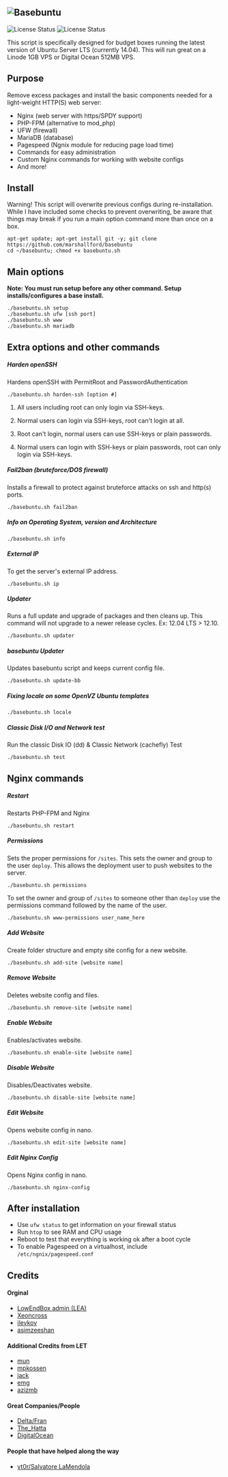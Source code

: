 ![Basebuntu](http://i.imgur.com/cbU43fC.png)
--

![License Status](https://img.shields.io/badge/language-bash-blue.svg?style=flat)
![License Status](http://img.shields.io/badge/license-MIT-red.svg?style=flat)

This script is specifically designed for budget boxes running the latest version of Ubuntu Server LTS (currently 14.04). This will run great on a Linode 1GB VPS or Digital Ocean 512MB VPS.

## Purpose

Remove excess packages and install the basic components needed for a light-weight HTTP(S) web server:

 - Nginx (web server with https/SPDY support)
 - PHP-FPM (alternative to mod_php)
 - UFW (firewall)
 - MariaDB (database)
 - Pagespeed (Ngnix module for reducing page load time)
 - Commands for easy administration
 - Custom Nginx commands for working with website configs
 - And more!

## Install

Warning! This script will overwrite previous configs during re-installation. While I have included some checks to prevent overwriting, be aware that things may break if you run a main option command more than once on a box.

	apt-get update; apt-get install git -y; git clone https://github.com/marshallford/basebuntu
	cd ~/basebuntu; chmod +x basebuntu.sh

## Main options

**Note: You must run setup before any other command. Setup installs/configures a base install.**

	./basebuntu.sh setup
	./basebuntu.sh ufw [ssh port]
	./basebuntu.sh www
	./basebuntu.sh mariadb

## Extra options and other commands

##### Harden openSSH

Hardens openSSH with PermitRoot and PasswordAuthentication

	./basebuntu.sh harden-ssh [option #]

1. All users including root can only login via SSH-keys.

2. Normal users can login via SSH-keys, root can't login at all.

3. Root can't login, normal users can use SSH-keys or plain passwords.

4. Normal users can login with SSH-keys or plain passwords, root can only login via SSH-keys.

##### Fail2ban (bruteforce/DOS firewall)

Installs a firewall to protect against bruteforce attacks on ssh and http(s) ports.

	./basebuntu.sh fail2ban

##### Info on Operating System, version and Architecture

	./basebuntu.sh info

##### External IP

To get the server's external IP address.

	./basebuntu.sh ip

##### Updater

Runs a full update and upgrade of packages and then cleans up. This command will not upgrade to a newer release cycles. Ex: 12.04 LTS > 12.10.

	./basebuntu.sh updater

##### basebuntu Updater

Updates basebuntu script and keeps current config file.

	./basebuntu.sh update-bb

##### Fixing locale on some OpenVZ Ubuntu templates

	./basebuntu.sh locale

##### Classic Disk I/O and Network test

Run the classic Disk IO (dd) & Classic Network (cachefly) Test

	./basebuntu.sh test

## Nginx commands

##### Restart

Restarts PHP-FPM and Nginx

	./basebuntu.sh restart

##### Permissions

Sets the proper permissions for `/sites`. This sets the owner and group to the user `deploy`. This allows the deployment user to push websites to the server.

	./basebuntu.sh permissions

To set the owner and group of `/sites` to someone other than `deploy` use the permissions command followed by the name of the user.

	./basebuntu.sh www-permissions user_name_here

##### Add Website

Create folder structure and empty site config for a new website.

	./basebuntu.sh add-site [website name]

##### Remove Website

Deletes website config and files.

	./basebuntu.sh remove-site [website name]

##### Enable Website

Enables/activates website.

	./basebuntu.sh enable-site [website name]

##### Disable Website

Disables/Deactivates website.

	./basebuntu.sh disable-site [website name]

##### Edit Website

Opens website config in nano.

	./basebuntu.sh edit-site [website name]

##### Edit Nginx Config

Opens Nginx config in nano.

	./basebuntu.sh nginx-config

## After installation

- Use `ufw status` to get information on your firewall status
- Run `htop` to see RAM and CPU usage
- Reboot to test that everything is working ok after a boot cycle
- To enable Pagespeed on a virtualhost, include `/etc/ngnix/pagespeed.conf`

## Credits

#### Orginal

- [LowEndBox admin (LEA)](https://github.com/lowendbox/lowendscript)
- [Xeoncross](https://github.com/Xeoncross/lowendscript)
- [ilevkov](https://github.com/ilevkov/lowendscript)
- [asimzeeshan](https://github.com/asimzeeshan)

#### Additional Credits from LET

- [mun](http://lowendtalk.com/profile/7133/Mun)
- [mpkossen](http://lowendtalk.com/profile/3071/mpkossen)
- [jack](http://lowendtalk.com/profile/522/Jack)
- [emg](http://lowendtalk.com/profile/13220/emg)
- [azizmb](http://lowendtalk.com/profile/3240/azizmb)

#### Great Companies/People

- [Delta/Fran](http://buyvm.net)
- [The_Hatta](http://wiki.frantech.ca/doku.php/irc:main)
- [DigitalOcean](http://digitalocean.com)

#### People that have helped along the way

- [vt0r/Salvatore LaMendola](https://github.com/jogfsovt/)
